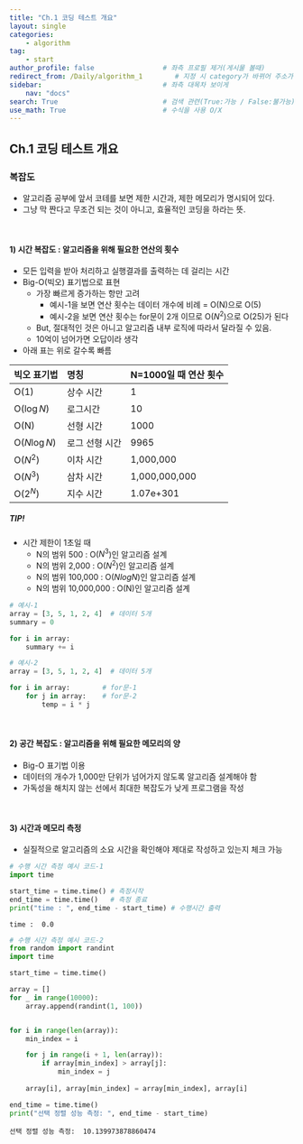 ```yaml
---
title: "Ch.1 코딩 테스트 개요"
layout: single
categories:
    - algorithm
tag:
    - start
author_profile: false                 # 좌측 프로필 제거(게시물 볼때)
redirect_from: /Daily/algorithm_1        # 지정 시 category가 바뀌어 주소가 바뀌어도 에러안뜨고 들어와짐
sidebar:                              # 좌측 대목차 보이게
    nav: "docs"
search: True                          # 검색 관련(True:가능 / False:불가능)
use_math: True                        # 수식을 사용 O/X
---
```


## Ch.1 **코딩 테스트 개요**

### 복잡도
- 알고리즘 공부에 앞서 코테를 보면 제한 시간과, 제한 메모리가 명시되어 있다.
- 그냥 막 짠다고 무조건 되는 것이 아니고, 효율적인 코딩을 하라는 뜻.
<br>

#### 1) **시간 복잡도** : 알고리즘을 위해 필요한 연산의 횟수
- 모든 입력을 받아 처리하고 실행결과를 출력하는 데 걸리는 시간
- Big-O(빅오) 표기법으로 표현
    - 가장 빠르게 증가하는 항만 고려
        - 예시-1을 보면 연산 횟수는 데이터 개수에 비례 = O(N)으로 O(5)
        - 예시-2을 보면 연산 횟수는 for문이 2개 이므로 O($N^2$)으로 O(25)가 된다
    - But, 절대적인 것은 아니고 알고리즘 내부 로직에 따라서 달라질 수 있음.
    - 10억이 넘어가면 오답이라 생각
- 아래 표는 위로 갈수록 빠름

|빅오 표기법|명칭|N=1000일 때 연산 횟수|
|:---|:---|:---|
|O(1)|상수 시간|1|
|O($\log N$)|로그시간|10|
|O(N)|선형 시간|1000|
|O($N\log N$)|로그 선형 시간|9965|
|O($N^2$)|이차 시간|1,000,000|
|O($N^3$)|삼차 시간|1,000,000,000|
|O($2^N$)|지수 시간|1.07e+301|

##### TIP!
- 시간 제한이 1초일 때
    - N의 범위 500 : O($N^3$)인 알고리즘 설계
    - N의 범위 2,000 : O($N^2$)인 알고리즘 설계
    - N의 범위 100,000 : O($NlogN$)인 알고리즘 설계
    - N의 범위 10,000,000 : O(N)인 알고리즘 설계


```python
# 예시-1
array = [3, 5, 1, 2, 4]  # 데이터 5개
summary = 0

for i in array:
    summary += i

# 예시-2
array = [3, 5, 1, 2, 4]  # 데이터 5개

for i in array:        # for문-1
    for j in array:    # for문-2
        temp = i * j
```
<br>

#### 2) **공간 복잡도** : 알고리즘을 위해 필요한 메모리의 양
- Big-O 표기법 이용
- 데이터의 개수가 1,000만 단위가 넘어가지 않도록 알고리즘 설계해야 함
- 가독성을 해치지 않는 선에서 최대한 복잡도가 낮게 프로그램을 작성
<br>

#### 3) **시간과 메모리 측정**
- 실질적으로 알고리즘의 소요 시간을 확인해야 제대로 작성하고 있는지 체크 가능


```python
# 수행 시간 측정 예시 코드-1
import time

start_time = time.time() # 측정시작
end_time = time.time()   # 측정 종료
print("time : ", end_time - start_time) # 수행시간 출력
```

    time :  0.0
    


```python
# 수행 시간 측정 예시 코드-2
from random import randint
import time

start_time = time.time()

array = []
for _ in range(10000):
    array.append(randint(1, 100))


for i in range(len(array)):
    min_index = i

    for j in range(i + 1, len(array)):
        if array[min_index] > array[j]:
            min_index = j
    
    array[i], array[min_index] = array[min_index], array[i]

end_time = time.time()
print("선택 정렬 성능 측정: ", end_time - start_time)

```

    선택 정렬 성능 측정:  10.139973878860474
    
